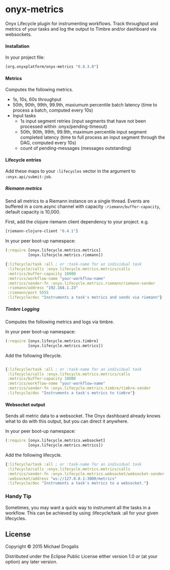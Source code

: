 # onyx-metrics

Onyx Lifecycle plugin for instrumenting workflows. Track throughput and metrics of your tasks and log the output to Timbre and/or dashboard via websockets.

#### Installation

In your project file:

```clojure
[org.onyxplatform/onyx-metrics "0.8.3.0"]
```

#### Metrics

Computes the following metrics.
* 1s, 10s, 60s throughput
* 50th, 90th, 99th, 99.9th, maxiumum percentile batch latency (time to process a batch, computed every 10s)
* Input tasks
  * 1s input segment retries (input segments that have not been processed within :onyx/pending-timeout)
  * 50th, 90th, 99th, 99.9th, maximum percentile input segment completed latency (time to full process an input segment through the DAG, computed every 10s)
  * count of pending-messages (messages outstanding) 

#### Lifecycle entries

Add these maps to your `:lifecycles` vector in the argument to `:onyx.api/submit-job`.

##### Riemann metrics


Send all metrics to a Riemann instance on a single thread. Events are buffered in a core.async channel with capacity `:riemann/buffer-capacity`, default capacity is 10,000.

First, add the clojure riemann client dependency to your project. e.g.
```clojure
[riemann-clojure-client "0.4.1"]
```

In your peer boot-up namespace:

```clojure
(:require [onyx.lifecycle.metrics.metrics]
          [onyx.lifecycle.metrics.riemann])
```

```clojure
{:lifecycle/task :all ; or :task-name for an individual task
 :lifecycle/calls :onyx.lifecycle.metrics.metrics/calls
 :metrics/buffer-capacity 10000
 :metrics/workflow-name "your-workflow-name"
 :metrics/sender-fn :onyx.lifecycle.metrics.riemann/riemann-sender
 :riemann/address "192.168.1.23"
 :riemann/port 5555
 :lifecycle/doc "Instruments a task's metrics and sends via riemann"}
```

##### Timbre Logging

Computes the following metrics and logs via timbre.

In your peer boot-up namespace:

```clojure
(:require [onyx.lifecycle.metrics.timbre]
          [onyx.lifecycle.metrics.metrics])
```

Add the following lifecycle.

```clojure

{:lifecycle/task :all ; or :task-name for an individual task
 :lifecycle/calls :onyx.lifecycle.metrics.metrics/calls
 :metrics/buffer-capacity 10000
 :metrics/workflow-name "your-workflow-name"
 :metrics/sender-fn :onyx.lifecycle.metrics.timbre/timbre-sender
 :lifecycle/doc "Instruments a task's metrics to timbre"}
```

#### Websocket output

Sends all metric data to a websocket. The Onyx dashboard already knows what to do with this output, but you can direct it anywhere.

In your peer boot-up namespace:

```clojure
(:require [onyx.lifecycle.metrics.websocket]
          [onyx.lifecycle.metrics.metrics])
```

Add the following lifecycle.


```clojure
{:lifecycle/task :all ; or :task-name for an individual task
 :lifecycle/calls :onyx.lifecycle.metrics.metrics/calls
 :metrics/sender-fn :onyx.lifecycle.metrics.websocket/websocket-sender
 :websocket/address "ws://127.0.0.1:3000/metrics"
 :lifecycle/doc "Instruments a task's metrics to a websocket."}
```


### Handy Tip

Sometimes, you may want a quick way to instrument all the tasks in a workflow.
This can be achieved by using :lifecycle/task :all for your given lifecycles.


## License

Copyright © 2015 Michael Drogalis

Distributed under the Eclipse Public License either version 1.0 or (at
your option) any later version.
